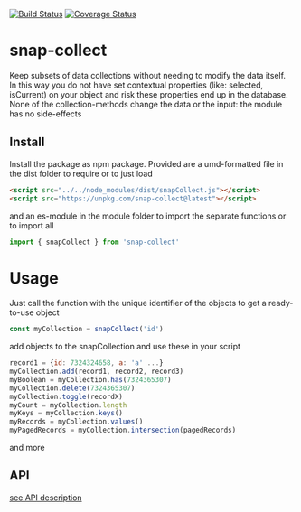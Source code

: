 [![Build Status](https://travis-ci.org/ovanderzee/snap-collect.svg?branch=master)](https://travis-ci.org/ovanderzee/snap-collect)
[![Coverage Status](https://coveralls.io/repos/github/ovanderzee/snap-collect/badge.svg?branch=master)](https://coveralls.io/github/ovanderzee/snap-collect?branch=master)

# snap-collect

Keep subsets of data collections without needing to modify the data itself.
In this way you do not have set contextual properties (like: selected, isCurrent) on your object
and risk these properties end up in the database.
None of the collection-methods change the data or the input: the module has no side-effects

## Install

Install the package as npm package. Provided are
a umd-formatted file in the dist folder to require or to just load

```html
<script src="../../node_modules/dist/snapCollect.js"></script>
<script src="https://unpkg.com/snap-collect@latest"></script>
```

and an es-module in the module folder to import the separate functions
or to import all

```js
import { snapCollect } from 'snap-collect'
```

# Usage

Just call the function
with the unique identifier of the objects
to get a ready-to-use object

```js
const myCollection = snapCollect('id')
```

add objects to the snapCollection
and use these in your script

```js
record1 = {id: 7324324658, a: 'a' ...}
myCollection.add(record1, record2, record3)
myBoolean = myCollection.has(7324365307)
myCollection.delete(7324365307)
myCollection.toggle(recordX)
myCount = myCollection.length
myKeys = myCollection.keys()
myRecords = myCollection.values()
myPagedRecords = myCollection.intersection(pagedRecords)
```

and more

## API

[see API description](./API.md)
